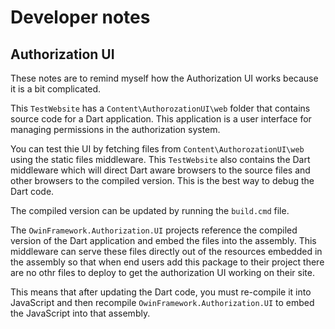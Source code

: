 ﻿# Developer notes

## Authorization UI

These notes are to remind myself how the Authorization UI works because it is a bit complicated.

This `TestWebsite` has a `Content\AuthorozationUI\web` folder that contains source code for a 
Dart application. This application is a user interface for managing permissions in the
authorization system.

You can test thie UI by fetching files from `Content\AuthorozationUI\web` using the static files
middleware. This `TestWebsite` also contains the Dart middleware which will direct Dart aware
browsers to the source files and other browsers to the compiled version. This is the best way
to debug the Dart code.

The compiled version can be updated by running the `build.cmd` file.

The `OwinFramework.Authorization.UI` projects reference the compiled version of the Dart application
and embed the files into the assembly. This middleware can serve these files directly out of the
resources embedded in the assembly so that when end users add this package to their project there
are no othr files to deploy to get the authorization UI working on their site.

This means that after updating the Dart code, you must re-compile it into JavaScript and then
recompile `OwinFramework.Authorization.UI` to embed the JavaScript into that assembly.
